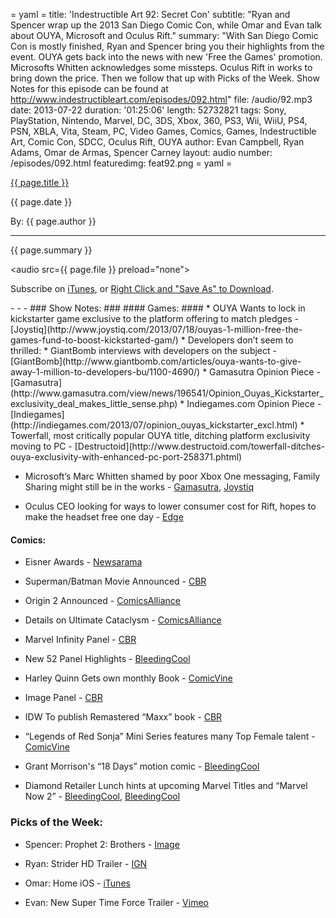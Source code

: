 = yaml =
title: 'Indestructible Art 92: Secret Con'
subtitle: "Ryan and Spencer wrap up the 2013 San Diego Comic Con, while Omar and Evan talk about OUYA, Microsoft and Oculus Rift."
summary: "With San Diego Comic Con is mostly finished, Ryan and Spencer bring you their highlights from the event. OUYA gets back into the news with new 'Free the Games' promotion. Microsofts Whitten acknowledges some missteps. Oculus Rift in works to bring down the price. Then we follow that up with Picks of the Week. Show Notes for this episode can be found at http://www.indestructibleart.com/episodes/092.html"
file: /audio/92.mp3
date: 2013-07-22
duration: '01:25:06'
length: 52732821
tags: Sony, PlayStation, Nintendo, Marvel, DC, 3DS, Xbox, 360, PS3, Wii, WiiU, PS4, PSN, XBLA, Vita, Steam, PC, Video Games, Comics, Games, Indestructible Art, Comic Con, SDCC, Oculus Rift, OUYA
author: Evan Campbell, Ryan Adams, Omar de Armas, Spencer Carney
layout: audio
number: /episodes/092.html
featuredimg: feat92.png
= yaml =

<a href="{{ page.url }}" class='postTitleLink'><p class='postTitle'>{{ page.title }}</p></a>
<p class='postPublished'>{{ page.date }}</p>
<p class='postAuthor'>By: {{ page.author }}</p>
<hr>

<p class='podcastSummary'>{{ page.summary }}</p>

<audio src={{ page.file }} preload="none"></audio>
<p class='subLinks'>Subscribe on <a href='http://bit.ly/iapodcast'>iTunes</a>, or <a href={{ page.file }}>Right Click and "Save As" to Download</a>.</p>
- - -
### Show Notes:  ###
#### Games: ####
* OUYA Wants to lock in kickstarter game exclusive to the platform offering to match pledges - [Joystiq](http://www.joystiq.com/2013/07/18/ouyas-1-million-free-the-games-fund-to-boost-kickstarted-gam/)
* Developers don’t seem to thrilled:
    * GiantBomb interviews with developers on the subject - [GiantBomb](http://www.giantbomb.com/articles/ouya-wants-to-give-away-1-million-to-developers-bu/1100-4690/)
    * Gamasutra Opinion Piece - [Gamasutra](http://www.gamasutra.com/view/news/196541/Opinion_Ouyas_Kickstarter_exclusivity_deal_makes_little_sense.php) 
    * Indiegames.com Opinion Piece - [Indiegames](http://indiegames.com/2013/07/opinion_ouyas_kickstarter_excl.html)
    * Towerfall, most critically popular OUYA title, ditching platform exclusivity moving to PC - [Destructoid](http://www.destructoid.com/towerfall-ditches-ouya-exclusivity-with-enhanced-pc-port-258371.phtml)

* Microsoft’s Marc Whitten shamed by poor Xbox One messaging, Family Sharing might still be in the works - [Gamasutra](http://www.gamasutra.com/view/news/196301/Microsofts_Whitten_shame_on_us_for_poor_Xbox_One_messaging.php), [Joystiq](http://www.joystiq.com/2013/07/15/microsofts-whitten-laments-poor-xbox-one-communication-family/)

* Oculus CEO looking for ways to lower consumer cost for Rift, hopes to make the headset free one day - [Edge](http://www.edge-online.com/features/oculus-vr-wants-to-release-its-headset-for-free/)
  
#### Comics: ####
* Eisner Awards - [Newsarama](http://www.newsarama.com/18436-2013-eisner-awards-winners-full-list.html)

* Superman/Batman Movie Announced - [CBR](http://www.comicbookresources.com/?page=article&id=46787)

* Origin 2 Announced - [ComicsAlliance](http://comicsalliance.com/wolverine-origin-sequel-kieron-gillen-adam-kubert-interview-san-diego-comic-con-marvel/) 

* Details on Ultimate Cataclysm - [ComicsAlliance](http://comicsalliance.com/ultimate-ultimate-editor-mark-paniccia-on-cataclysm-the-ultimates-last-stand-sdcc-2013/)

*  Marvel Infinity Panel - [CBR](http://www.comicbookresources.com/?page=article&id=46779)

* New 52 Panel Highlights - [BleedingCool](http://www.bleedingcool.com/2013/07/19/dc-comics-sdcc-new-52-panel-trinity-war-forever-evil-and-the-end-of-phase-one-of-the-new-52/)

* Harley Quinn Gets own monthly Book - [ComicVine](http://www.comicvine.com/articles/new-harley-quinn-series-announced/1100-146873/)

* Image Panel - [CBR](http://www.comicbookresources.com/?page=article&id=46780)

* IDW To publish Remastered “Maxx” book - [CBR](http://www.comicbookresources.com/?page=article&id=46733)

* “Legends of Red  Sonja” Mini Series features many Top Female talent - [ComicVine](http://www.comicvine.com/articles/legends-of-red-sonja-prestige-miniseries-to-featur/1100-146867/)

* Grant Morrison's “18 Days”  motion comic - [BleedingCool](http://www.bleedingcool.com/2013/07/20/grant-morrison-announces-the-launch-of-his-18-days-saga-as-motion-comics-serial/)

* Diamond Retailer Lunch hints at upcoming Marvel Titles and “Marvel Now 2” - [BleedingCool](http://www.bleedingcool.com/2013/07/19/marvel-origin-ii-nightcrawler-series-deadpool-vs-carnage-and-marvelman/), [BleedingCool](http://www.bleedingcool.com/2013/07/19/marvel-announces-marvel-now-two/)
  
### Picks of the Week: ###
* Spencer: Prophet 2: Brothers - [Image](https://www.imagecomics.com/comics/5650/Prophet-Vol-2-Brothers-TP)

* Ryan:  Strider HD Trailer - [IGN](http://www.ign.com/articles/2013/07/18/sdcc-capcom-announces-strider-hd)

* Omar:  Home iOS - [iTunes](https://itunes.apple.com/us/app/home-unique-horror-adventure/id656723874?mt=8)

* Evan:  New Super Time Force Trailer - [Vimeo](https://vimeo.com/70417843)